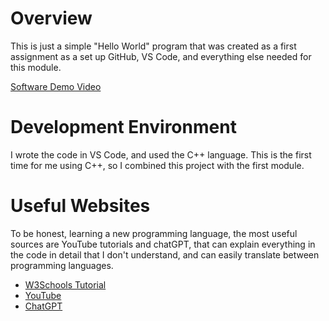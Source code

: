 # Overview

This is just a simple "Hello World" program that was created as a first assignment as a set up GitHub, VS Code, and everything else needed for this module. 


[Software Demo Video](https://youtu.be/PWdkiPvh9mU)

# Development Environment

I wrote the code in VS Code, and used the C++ language. This is the first time for me using C++, so I combined this project with the first module.

# Useful Websites

To be honest, learning a new programming language, the most useful sources are YouTube tutorials and chatGPT, that can explain everything in the code in detail that I don't understand, and can easily translate between programming languages.
* [W3Schools Tutorial](https://www.w3schools.com/cpp/)
* [YouTube](http://youtube.com)
* [ChatGPT](https://chat.openai.com/)